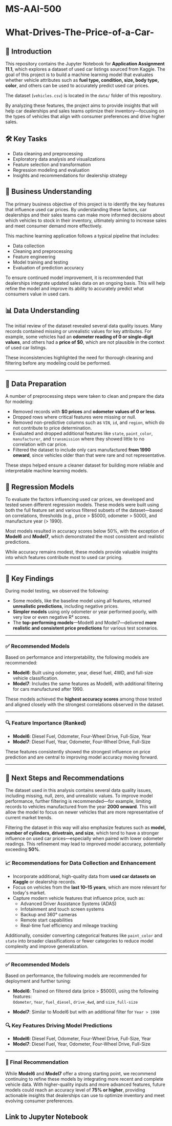 # MS-AAI-500

# What-Drives-The-Price-of-a-Car-


## 📌 Introduction

This repository contains the Jupyter Notebook for **Application Assignment 11.1**, which explores a dataset of used car listings sourced from Kaggle. The goal of this project is to build a machine learning model that evaluates whether vehicle attributes such as **fuel type, condition, size, body type, color**, and others can be used to accurately predict used car prices.

The dataset (`vehicles.csv`) is located in the `data/` folder of this repository.

By analyzing these features, the project aims to provide insights that will help car dealerships and sales teams optimize their inventory—focusing on the types of vehicles that align with consumer preferences and drive higher sales.

## 🛠️ Key Tasks

- Data cleaning and preprocessing
- Exploratory data analysis and visualizations
- Feature selection and transformation
- Regression modeling and evaluation
- Insights and recommendations for dealership strategy

## 💼 Business Understanding

The primary business objective of this project is to identify the key features that influence used car prices. By understanding these factors, car dealerships and their sales teams can make more informed decisions about which vehicles to stock in their inventory, ultimately aiming to increase sales and meet consumer demand more effectively.

This machine learning application follows a typical pipeline that includes:
- Data collection
- Cleaning and preprocessing
- Feature engineering
- Model training and testing
- Evaluation of prediction accuracy

To ensure continued model improvement, it is recommended that dealerships integrate updated sales data on an ongoing basis. This will help refine the model and improve its ability to accurately predict what consumers value in used cars.

## 📊 Data Understanding

The initial review of the dataset revealed several data quality issues. Many records contained missing or unrealistic values for key attributes. For example, some vehicles had an **odometer reading of 0 or single-digit values**, and others had a **price of $0**, which are not plausible in the context of used car listings.

These inconsistencies highlighted the need for thorough cleaning and filtering before any modeling could be performed.

---

## 🧹 Data Preparation

A number of preprocessing steps were taken to clean and prepare the data for modeling:

- Removed records with **$0 prices** and **odometer values of 0 or less**.
- Dropped rows where critical features were missing or null.
- Removed non-predictive columns such as `VIN`, `id`, and `region`, which do not contribute to price determination.
- Evaluated and dropped additional features like `state`, `paint_color`, `manufacturer`, and `transmission` where they showed little to no correlation with car price.
- Filtered the dataset to include only cars manufactured **from 1990 onward**, since vehicles older than that were rare and not representative.

These steps helped ensure a cleaner dataset for building more reliable and interpretable machine learning models.

## 🤖 Regression Models

To evaluate the factors influencing used car prices, we developed and tested seven different regression models. These models were built using both the full feature set and various filtered subsets of the dataset—based on correlations, thresholds (e.g., price > $5000, odometer > 5000), and manufacture year (> 1990).

Most models resulted in accuracy scores below 50%, with the exception of **Model6** and **Model7**, which demonstrated the most consistent and realistic predictions.

While accuracy remains modest, these models provide valuable insights into which features contribute most to used car pricing.

---

## 🧠 Key Findings

During model testing, we observed the following:

- Some models, like the baseline model using all features, returned **unrealistic predictions**, including negative prices.
- **Simpler models** using only odometer or year performed poorly, with very low or even negative R² scores.
- The **top-performing models**—Model6 and Model7—delivered **more realistic and consistent price predictions** for various test scenarios.

---

### ✅ Recommended Models

Based on performance and interpretability, the following models are recommended:

- **Model6**: Built using odometer, year, diesel fuel, 4WD, and full-size vehicle classification.
- **Model7**: Includes the same features as Model6, with additional filtering for cars manufactured after 1990.

These models achieved the **highest accuracy scores** among those tested and aligned closely with the strongest correlations observed in the dataset.

---

### 🔍 Feature Importance (Ranked)

- **Model6**: Diesel Fuel, Odometer, Four-Wheel Drive, Full-Size, Year  
- **Model7**: Diesel Fuel, Year, Odometer, Four-Wheel Drive, Full-Size

These features consistently showed the strongest influence on price prediction and are central to improving model accuracy moving forward.

---
## 🚀 Next Steps and Recommendations

The dataset used in this analysis contains several data quality issues, including missing, null, zero, and unrealistic values. To improve model performance, further filtering is recommended—for example, limiting records to vehicles manufactured from the year **2000 onward**. This will allow the model to focus on newer vehicles that are more representative of current market trends.

Filtering the dataset in this way will also emphasize features such as **model, number of cylinders, drivetrain, and size**, which tend to have a stronger influence on used car prices—especially when paired with lower odometer readings. This refinement may lead to improved model accuracy, potentially exceeding **50%**.

### 📈 Recommendations for Data Collection and Enhancement

- Incorporate additional, high-quality data from **used car datasets on Kaggle** or dealership records.
- Focus on vehicles from the **last 10–15 years**, which are more relevant for today's market.
- Capture modern vehicle features that influence price, such as:
  - Advanced Driver Assistance Systems (ADAS)
  - Infotainment and touch screen systems
  - Backup and 360° cameras
  - Remote start capabilities
  - Real-time fuel efficiency and mileage tracking

Additionally, consider converting categorical features like `paint_color` and `state` into broader classifications or fewer categories to reduce model complexity and improve generalization.

---

### ✅ Recommended Models

Based on performance, the following models are recommended for deployment and further tuning:

- **Model6**: Trained on filtered data (price > $5000), using the following features:  
  `Odometer`, `Year`, `fuel_diesel`, `drive_4wd`, and `size_full-size`

- **Model7**: Similar to Model6 but with an additional filter for `Year > 1990`

### 🔍 Key Features Driving Model Predictions

- **Model6**: Diesel Fuel, Odometer, Four-Wheel Drive, Full-Size, Year  
- **Model7**: Diesel Fuel, Year, Odometer, Four-Wheel Drive, Full-Size

---

### 📌 Final Recommendation

While **Model6** and **Model7** offer a strong starting point, we recommend continuing to refine these models by integrating more recent and complete vehicle data. With higher-quality inputs and more advanced features, future models could reach an accuracy level of **75% or higher**, providing actionable insights that dealerships can use to optimize inventory and meet evolving consumer preferences.

## Link to Jupyter Notebook
